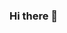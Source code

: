 ### Hi there 👋

<!--
**Sarada-Devi-Yerubandi/Sarada-Devi-Yerubandi** is a ✨ _special_ ✨ repository because its `README.md` (this file) appears on your GitHub profile.

Here are some ideas to get you started:

- 🌱 I’m currently learning Full Stack Web Development
- 👯 I’m looking to collaborate on Web Development
- 🤔 I’m looking for help with ...
- 💬 Ask me about anything which you think I might now :)
-->
